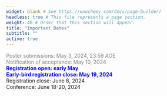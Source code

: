 ```yaml
---
widget: blank # See https://wowchemy.com/docs/page-builder/
headless: true # This file represents a page section.
weight: 40 # Order that this section will appear.
title: "Important Dates"
subtitle: ""
active: true
---
```

<span style=color:grey>Poster submissions: May 3, 2024, 23:59 AOE</span>  
<span style=color:grey>Notification of acceptance: May 10, 2024</span>  
<span style=color:blue;font-weight:bold>Registration open: early May</span>  
<span style=color:blue;font-weight:bold>Early-bird registration close: May 19, 2024</span>  
Registration close: June 8, 2024  
Conference:  June 18-20, 2024  


